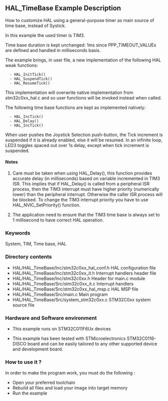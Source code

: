 ## <b>HAL_TimeBase Example Description</b>

How to customize HAL using a general-purpose timer as main source of time base, instead of Systick.

In this example the used timer is TIM3.

Time base duration is kept unchanged: 1ms  since PPP_TIMEOUT_VALUEs are defined 
and handled in milliseconds basis.

The example brings, in user file, a new implementation of the following HAL weak functions:

      - HAL_InitTick() 
      - HAL_SuspendTick()
      - HAL_ResumeTick()

This implementation will overwrite native implementation from stm32c0xx_hal.c and so user functions will be invoked instead when called.

The following time base functions are kept as implemented natively:

      - HAL_IncTick()
      - HAL_Delay()
      - HAL_IncTick()

When user pushes the Joystick Selection push-button, the Tick increment is suspended if it is already enabled, else it will be resumed.
In an infinite loop, LED3 toggles spaced out over 1s delay, except when tick increment is suspended.

#### <b>Notes</b>

 1. Care must be taken when using HAL_Delay(), this function provides accurate delay (in milliseconds)
    based on variable incremented in TIM3 ISR. This implies that if HAL_Delay() is called from
    a peripheral ISR process, then the TIM3 interrupt must have higher priority (numerically lower)
    than the peripheral interrupt. Otherwise the caller ISR process will be blocked.
    To change the TIM3 interrupt priority you have to use HAL_NVIC_SetPriority() function.
      
 2. The application need to ensure that the TIM3 time base is always set to 1 millisecond
    to have correct HAL operation.

### <b>Keywords</b>

System, TIM, Time base, HAL

### <b>Directory contents</b>

  - HAL/HAL_TimeBase/Inc/stm32c0xx_hal_conf.h    HAL configuration file
  - HAL/HAL_TimeBase/Inc/stm32c0xx_it.h          Interrupt handlers header file
  - HAL/HAL_TimeBase/Inc/stm32c0xx.h             Header for main.c module  
  - HAL/HAL_TimeBase/Src/stm32c0xx_it.c          Interrupt handlers
  - HAL/HAL_TimeBase/Src/stm32c0xx_hal_msp.c     HAL MSP file
  - HAL/HAL_TimeBase/Src/main.c                        Main program
  - HAL/HAL_TimeBase/Src/system_stm32c0xx.c      STM32C0xx system source file

### <b>Hardware and Software environment</b>

  - This example runs on STM32C011F6Ux devices
    
  - This example has been tested with STMicroelectronics STM32C0116-DISCO board and can be
    easily tailored to any other supported device and development board.      

### <b>How to use it ?</b>

In order to make the program work, you must do the following :

 - Open your preferred toolchain 
 - Rebuild all files and load your image into target memory
 - Run the example